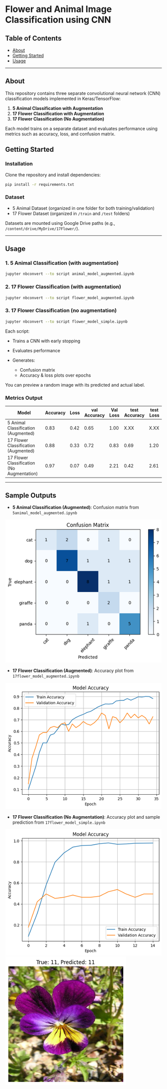 # Flower and Animal Image Classification using CNN

## Table of Contents

* [About](#about)
* [Getting Started](#getting-started)
* [Usage](#usage)

---

## About <a name="about"></a>

This repository contains three separate convolutional neural network (CNN) classification models implemented in Keras/TensorFlow:

1. **5 Animal Classification with Augmentation**
2. **17 Flower Classification with Augmentation**
3. **17 Flower Classification (No Augmentation)**

Each model trains on a separate dataset and evaluates performance using metrics such as accuracy, loss, and confusion matrix.

## Getting Started <a name="getting-started"></a>

### Installation

Clone the repository and install dependencies:

```bash
pip install -r requirements.txt
```

### Dataset

* 5 Animal Dataset (organized in one folder for both training/validation)
* 17 Flower Dataset (organized in `/train` and `/test` folders)

Datasets are mounted using Google Drive paths (e.g., `/content/drive/MyDrive/17Flower/`).

---

## Usage <a name="usage"></a>

### 1. 5 Animal Classification (with augmentation)

```bash
jupyter nbconvert --to script animal_model_augmented.ipynb
```

### 2. 17 Flower Classification (with augmentation)

```bash
jupyter nbconvert --to script flower_model_augmented.ipynb
```

### 3. 17 Flower Classification (no augmentation)

```bash
jupyter nbconvert --to script flower_model_simple.ipynb
```

Each script:

* Trains a CNN with early stopping
* Evaluates performance
* Generates:

  * Confusion matrix
  * Accuracy & loss plots over epochs

You can preview a random image with its predicted and actual label.

### Metrics Output

| Model                                     | Accuracy | Loss | val Accuracy | Val Loss | test Accuracy | test Loss |
|-------------------------------------------|----------|--------|----------|--------|----------|--------|
| 5 Animal Classification (Augmented)       | 0.83     | 0.42 | 0.65     | 1.00   | X.XX     | X.XX   |
| 17 Flower Classification (Augmented)      | 0.88     | 0.33 | 0.72     | 0.83   | 0.69     | 1.20   |
| 17 Flower Classification (No Augmentation)| 0.97     | 0.07 | 0.49     | 2.21   | 0.42     | 2.61   |

---

## Sample Outputs

* **5 Animal Classification (Augmented)**: Confusion matrix from `5animal_model_augmented.ipynb`

![Confusion matrix](output/5Animal_CM.png)

* **17 Flower Classification (Augmented)**: Accuracy plot from `17flower_model_augmented.ipynb`

![Accuracy plot](output/17Flower_augmented_acc.png)

* **17 Flower Classification (No Augmentation)**: Accuracy plot and sample prediction from `17flower_model_simple.ipynb`

![Accuracy plot](output/17Flower_simple_acc.png)
![sample prediction](output/17Flower_simple_sample.png)
